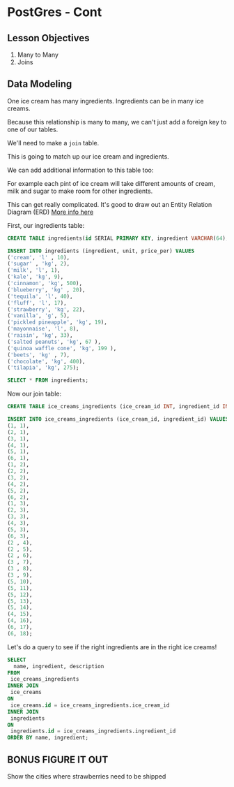 # PostGres - Cont

## Lesson Objectives

1. Many to Many
1. Joins

## Data Modeling


One ice cream has many ingredients. Ingredients can be in many ice creams.

Because this relationship is many to many, we can't just add a foreign key to one of our tables.

We'll need to make a `join` table.

This is going to match up our ice cream and ingredients.

We can add additional information to this table too:


For example each pint of ice cream will take different amounts of cream, milk and sugar to make room for other ingredients.

This can get really complicated. It's good to draw out an Entity Relation Diagram (ERD) [More info here](https://www.smartdraw.com/entity-relationship-diagram/)

First, our ingredients table:

```sql
CREATE TABLE ingredients(id SERIAL PRIMARY KEY, ingredient VARCHAR(64), unit VARCHAR(64), price_per MONEY );

INSERT INTO ingredients (ingredient, unit, price_per) VALUES
('cream', 'l' , 10),
('sugar' , 'kg', 2),
('milk', 'l', 1),
('kale', 'kg', 9),
('cinnamon', 'kg', 500),
('blueberry', 'kg' , 20),
('tequila', 'l', 40),
('fluff', 'l', 17),
('strawberry', 'kg', 22),
('vanilla', 'g', 5),
('pickled pineapple', 'kg', 19),
('mayonnaise', 'l', 8),
('raisin', 'kg', 33),
('salted peanuts', 'kg', 67 ),
('quinoa waffle cone', 'kg', 199 ),
('beets', 'kg' , 7),
('chocolate', 'kg', 400),
('tilapia', 'kg', 275);

SELECT * FROM ingredients;
```

Now our join table:


```sql
CREATE TABLE ice_creams_ingredients (ice_cream_id INT, ingredient_id INT, per_pint DECIMAL);

INSERT INTO ice_creams_ingredients (ice_cream_id, ingredient_id) VALUES
(1, 1),
(2, 1),
(3, 1),
(4, 1),
(5, 1),
(6, 1),
(1, 2),
(2, 2),
(3, 2),
(4, 2),
(5, 2),
(6, 2),
(1, 3),
(2, 3),
(3, 3),
(4, 3),
(5, 3),
(6, 3),
(2 , 4),
(2 , 5),
(2 , 6),
(3 , 7),
(3 , 8),
(3 , 9),
(5, 10),
(5, 11),
(5, 12),
(5, 13),
(5, 14),
(4, 15),
(4, 16),
(6, 17),
(6, 18);


```

Let's do a query to see if the right ingredients are in the right ice creams!

```sql
SELECT
  name, ingredient, description
FROM
 ice_creams_ingredients
INNER JOIN
 ice_creams  
ON
 ice_creams.id = ice_creams_ingredients.ice_cream_id
INNER JOIN
 ingredients
ON
 ingredients.id = ice_creams_ingredients.ingredient_id
ORDER BY name, ingredient;
```

## BONUS FIGURE IT OUT

Show the cities where strawberries need to be shipped
